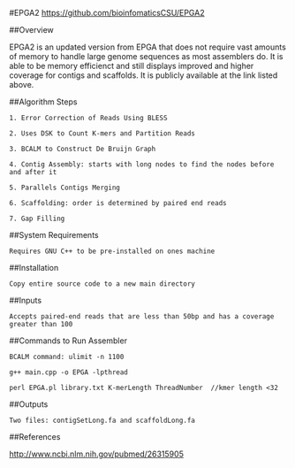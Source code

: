 #EPGA2
https://github.com/bioinfomaticsCSU/EPGA2


##Overview

EPGA2 is an updated version from EPGA that does not require vast amounts of memory to handle large genome 
sequences as most assemblers do. It is able to be memory efficienct and still displays improved
and higher coverage for contigs and scaffolds. It is publicly available at the link listed above.

##Algorithm Steps

	1. Error Correction of Reads Using BLESS

	2. Uses DSK to Count K-mers and Partition Reads

	3. BCALM to Construct De Bruijn Graph

	4. Contig Assembly: starts with long nodes to find the nodes before and after it

	5. Parallels Contigs Merging 

	6. Scaffolding: order is determined by paired end reads

	7. Gap Filling 

##System Requirements

	Requires GNU C++ to be pre-installed on ones machine
  
##Installation

	Copy entire source code to a new main directory
  
##Inputs

	Accepts paired-end reads that are less than 50bp and has a coverage greater than 100
	
##Commands to Run Assembler
	
	BCALM command: ulimit -n 1100
	
	g++ main.cpp -o EPGA -lpthread
	
	perl EPGA.pl library.txt K-merLength ThreadNumber  //kmer length <32
	
##Outputs 

	Two files: contigSetLong.fa and scaffoldLong.fa

##References

http://www.ncbi.nlm.nih.gov/pubmed/26315905

